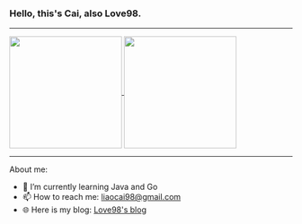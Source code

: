 ### Hello, this's Cai, also Love98.

---

<a href="https://github.com/anuraghazra/github-readme-stats">
  <img height=200 align="center" src="https://github-readme-stats.vercel.app/api?username=love98ooo&theme=transparent" />
</a>
<a href="https://github.com/anuraghazra/convoychat">
  <img height=200 align="center" src="https://github-readme-stats.vercel.app/api/top-langs/?username=love98ooo&layout=compact&theme=transparent&size_weight=0.5&count_weight=0.5" />
</a>

---

About me:
- 🌱 I’m currently learning Java and Go
- 📫 How to reach me: liaocai98@gmail.com
- 🌐 Here is my blog: [Love98's blog](https://blog.love98.net/)
